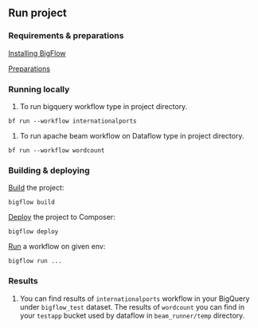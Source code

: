 ## Run project

### Requirements & preparations
[Installing BigFlow](https://github.com/allegro/bigflow/blob/master/README.md#installing-bigflow)

[Preparations](https://github.com/allegro/bigflow/blob/master/docs/scaffold.md#preparation)

### Running locally
  1. To run bigquery workflow type in project directory.

    bf run --workflow internationalports
  1. To run apache beam workflow on Dataflow type in project directory.

    bf run --workflow wordcount

### Building & deploying
  [Build](https://github.com/allegro/bigflow/blob/master/docs/cli.md#building-airflow-dags) the project:

    bigflow build

  [Deploy](https://github.com/allegro/bigflow/blob/master/docs/cli.md#deploying-to-gcp) the project to Composer:

    bigflow deploy

  [Run](https://github.com/allegro/bigflow/blob/master/docs/cli.md#running-jobs-and-workflows) a workflow on given env:

    bigflow run ...


### Results
  1. You can find results of `internationalports` workflow in your BigQuery under `bigflow_test` dataset. The results
  of `wordcount` you can find in your `testapp` bucket used by dataflow in `beam_runner/temp` directory.
